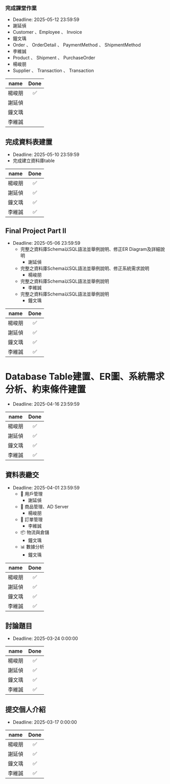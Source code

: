 ### 完成課堂作業
* Deadline: 2025-05-12 23:59:59
 * 謝延偵
  * Customer 、Employee 、 Invoice
 * 鐘文瑀
  * Order 、 OrderDetail 、 PaymentMethod 、 ShipmentMethod
 * 李維誠
  * Product 、 Shipment 、 PurchaseOrder
 * 楊峻朋
  * Supplier 、 Transaction 、 Transaction
   
|name|Done|
|:--:|:--:|
|楊峻朋|✅|
|謝延偵||
|鐘文瑀||
|李維誠||

## 完成資料表建置
* Deadline: 2025-05-10 23:59:59
 * 完成建立資料庫table

|name|Done|
|:--:|:--:|
|楊峻朋|✅|
|謝延偵|✅|
|鐘文瑀|✅|
|李維誠|✅|




## Final Project Part II
* Deadline: 2025-05-06 23:59:59
  * 完整之資料庫Schema以SQL語法並舉例說明、修正ER Diagram及詳細說明
    * 謝延偵 
  * 完整之資料庫Schema以SQL語法並舉例說明、修正系統需求說明
    * 楊峻朋
  * 完整之資料庫Schema以SQL語法並舉例說明
    * 李維誠
  * 完整之資料庫Schema以SQL語法並舉例說明
    * 鐘文瑀

|name|Done|
|:--:|:--:|
|楊峻朋|✅|
|謝延偵|✅|
|鐘文瑀|✅|
|李維誠|✅|

# Database Table建置、ER圖、系統需求分析、約束條件建置
* Deadline: 2025-04-16 23:59:59

|name|Done|
|:--:|:--:|
|楊峻朋|✅|
|謝延偵|✅|
|鐘文瑀|✅|
|李維誠|✅|

## 資料表繳交
* Deadline: 2025-04-01 23:59:59
  * 👤 用戶管理
    * 謝延偵 
  * 📜 商品管理、AD Server
    * 楊峻朋
  * 🧾 訂單管理
    * 李維誠
  * 📦 物流與倉儲
    * 鐘文瑀
  * 📊 數據分析
    * 鐘文瑀

|name|Done|
|:--:|:--:|
|楊峻朋|✅|
|謝延偵|✅|
|鐘文瑀|✅|
|李維誠|✅|



## 討論題目
* Deadline: 2025-03-24 0:00:00

|name|Done|
|:--:|:--:|
|楊峻朋|✅|
|謝延偵|✅|
|鐘文瑀|✅|
|李維誠|✅|



## 提交個人介紹
* Deadline: 2025-03-17 0:00:00

  
|name|Done|
|:--:|:--:|
|楊峻朋|✅|
|謝延偵|✅|
|鐘文瑀|✅|
|李維誠|✅|
